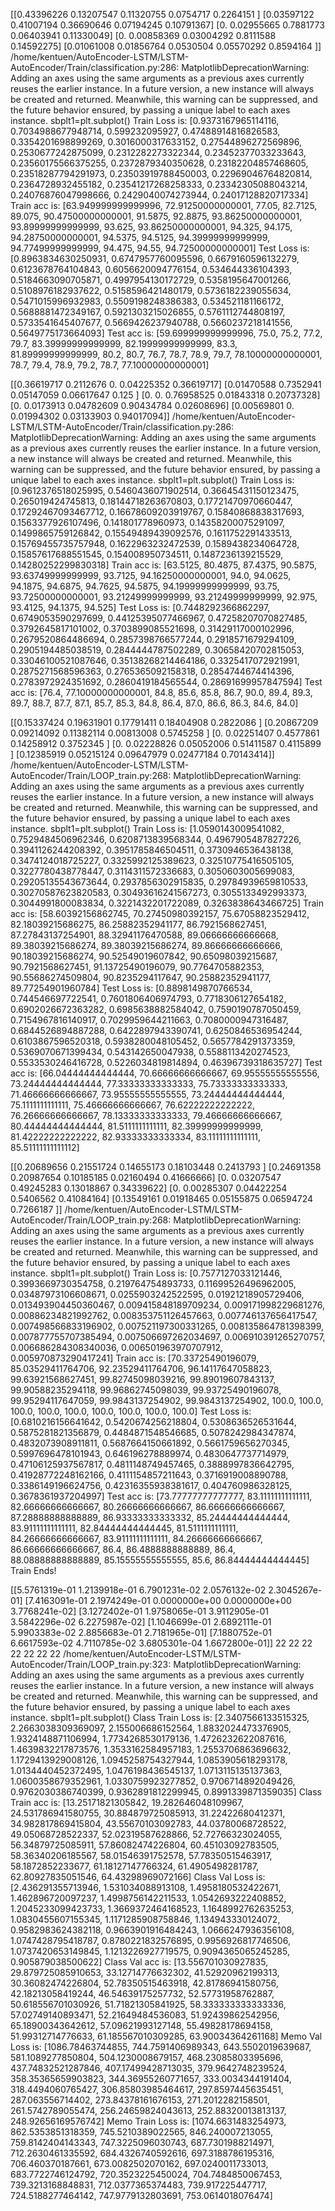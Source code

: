 [[0.43396226 0.13207547 0.11320755 0.0754717  0.2264151 ]
 [0.03597122 0.41007194 0.36690646 0.07194245 0.10791367]
 [0.         0.02955665 0.7881773  0.06403941 0.11330049]
 [0.         0.00858369 0.03004292 0.8111588  0.14592275]
 [0.01061008 0.01856764 0.0530504  0.05570292 0.8594164 ]]
/home/kentuen/AutoEncoder-LSTM/LSTM-AutoEncoder/Train/classification.py:286: MatplotlibDeprecationWarning: Adding an axes using the same arguments as a previous axes currently reuses the earlier instance.  In a future version, a new instance will always be created and returned.  Meanwhile, this warning can be suppressed, and the future behavior ensured, by passing a unique label to each axes instance.
  sbplt1=plt.subplot()
Train Loss is: [0.9373167965114116, 0.7034988677948714, 0.599232095927, 0.47488914816826583, 0.3354201698899269, 0.3016000317633152, 0.27544896272569896, 0.2530677242875099, 0.2312282273322344, 0.23452377033233643, 0.23560175566375255, 0.2372879340350628, 0.23182204857468605, 0.23518287794291973, 0.23503919788450003, 0.22969046764820814, 0.2364728932455182, 0.23541217268258333, 0.23342305088043214, 0.24076876047998666, 0.2429040074273944, 0.24017128820717334]
Train acc is: [63.949999999999996, 72.91250000000001, 77.05, 82.7125, 89.075, 90.47500000000001, 91.5875, 92.8875, 93.86250000000001, 93.89999999999999, 93.625, 93.86250000000001, 94.325, 94.175, 94.28750000000001, 94.5375, 94.5125, 94.39999999999999, 94.77499999999999, 94.475, 94.55, 94.72500000000001]
Test Loss is: [0.8963834630250931, 0.6747957760095596, 0.6679160596132279, 0.6123678764104843, 0.6056620094776154, 0.534644336104393, 0.5184663090705871, 0.4997954130172729, 0.5358195647001266, 0.5108976182937622, 0.5158596421480179, 0.5736182239055634, 0.5471015996932983, 0.5509198248386383, 0.534521181166172, 0.5688881472349167, 0.5921303215026855, 0.5761112744808197, 0.5733541645407677, 0.5669426237940788, 0.5660237218141556, 0.5649775173664093]
Test acc is: [59.699999999999996, 75.0, 75.2, 77.2, 79.7, 83.39999999999999, 82.19999999999999, 83.3, 81.89999999999999, 80.2, 80.7, 76.7, 78.7, 78.9, 79.7, 78.10000000000001, 78.7, 79.4, 78.9, 79.2, 78.7, 77.10000000000001]

[[0.36619717 0.2112676  0.         0.04225352 0.36619717]
 [0.01470588 0.7352941  0.05147059 0.06617647 0.125     ]
 [0.         0.         0.76958525 0.01843318 0.20737328]
 [0.         0.0173913  0.04782609 0.90434784 0.02608696]
 [0.00569801 0.         0.01994302 0.03133903 0.94017094]]
/home/kentuen/AutoEncoder-LSTM/LSTM-AutoEncoder/Train/classification.py:286: MatplotlibDeprecationWarning: Adding an axes using the same arguments as a previous axes currently reuses the earlier instance.  In a future version, a new instance will always be created and returned.  Meanwhile, this warning can be suppressed, and the future behavior ensured, by passing a unique label to each axes instance.
  sbplt1=plt.subplot()
Train Loss is: [0.9612376518025995, 0.5460436071902514, 0.36645431150123475, 0.265019424745813, 0.18144718263670803, 0.17721470970660447, 0.17292467093467712, 0.16678609203919767, 0.15840868838317693, 0.1563377926107496, 0.141801778960973, 0.14358200075291097, 0.1499865759126842, 0.15549489439092576, 0.1611752291433513, 0.15769455735757948, 0.1622963232472539, 0.1589438234064728, 0.15857617688551545, 0.154008950734511, 0.1487236139215529, 0.14280252299830318]
Train acc is: [63.5125, 80.4875, 87.4375, 90.5875, 93.63749999999999, 93.7125, 94.16250000000001, 94.0, 94.0625, 94.1875, 94.6875, 94.7625, 94.5875, 94.19999999999999, 93.75, 93.72500000000001, 93.21249999999999, 93.21249999999999, 92.975, 93.4125, 94.1375, 94.525]
Test Loss is: [0.7448292366862297, 0.6749053590297699, 0.44125395077466967, 0.47258207070827485, 0.3792645817101002, 0.3703899085521698, 0.31429117000102996, 0.2679520864486694, 0.2857398766577244, 0.2918571679294109, 0.2905194485038519, 0.2844444787502289, 0.30658420702815053, 0.33046100521087646, 0.35138268214464186, 0.3325417072921991, 0.2875271568596363, 0.2765365092158318, 0.2854744674414396, 0.2783972924351692, 0.2860419184565544, 0.28691699957847594]
Test acc is: [76.4, 77.10000000000001, 84.8, 85.6, 85.8, 86.7, 90.0, 89.4, 89.3, 89.7, 88.7, 87.7, 87.1, 85.7, 85.3, 84.8, 86.4, 87.0, 86.6, 86.3, 84.6, 84.0]

[[0.15337424 0.19631901 0.17791411 0.18404908 0.2822086 ]
 [0.20867209 0.09214092 0.11382114 0.00813008 0.5745258 ]
 [0.         0.02251407 0.4577861  0.14258912 0.3752345 ]
 [0.         0.02228826 0.05052006 0.51411587 0.4115899 ]
 [0.12385919 0.05215124 0.09647979 0.02477184 0.70143414]]
/home/kentuen/AutoEncoder-LSTM/LSTM-AutoEncoder/Train/LOOP_train.py:268: MatplotlibDeprecationWarning: Adding an axes using the same arguments as a previous axes currently reuses the earlier instance.  In a future version, a new instance will always be created and returned.  Meanwhile, this warning can be suppressed, and the future behavior ensured, by passing a unique label to each axes instance.
  sbplt1=plt.subplot()
Train Loss is: [1.0590143009541082, 0.7529484506962346, 0.6208713839568344, 0.4967905487827226, 0.3941126244208392, 0.3951785846504511, 0.3730946536438138, 0.3474124018725227, 0.3325992125389623, 0.32510775416505105, 0.3227780438778447, 0.3114311572336683, 0.3050603005699083, 0.29205135543673644, 0.2937856302915835, 0.29784939659810533, 0.30270587623820583, 0.30493616241567273, 0.3055133492993373, 0.3044991800083834, 0.3221432201722089, 0.3263838643466725]
Train acc is: [58.60392156862745, 70.27450980392157, 75.67058823529412, 82.18039215686275, 86.25882352941177, 86.7921568627451, 87.27843137254901, 88.32941176470588, 89.06666666666668, 89.38039215686274, 89.38039215686274, 89.86666666666666, 90.18039215686274, 90.52549019607842, 90.65098039215687, 90.7921568627451, 91.13725490196079, 90.7764705882353, 90.55686274509804, 90.8235294117647, 90.25882352941177, 89.77254901960784]
Test Loss is: [0.8898149870766534, 0.744546697722541, 0.7601806406974793, 0.7718306127654182, 0.6902026672363282, 0.6985638882584042, 0.7590190787050459, 0.7154967816140917, 0.7029959644211663, 0.7080000947316487, 0.6844526894887288, 0.6422897943390741, 0.6250846536954244, 0.6103867596520318, 0.5938280048105452, 0.5657784291373359, 0.5369070671399434, 0.543142650047938, 0.5588113420274523, 0.5533530246416728, 0.5226034819814894, 0.46396739318635727]
Test acc is: [66.04444444444444, 70.66666666666667, 69.95555555555556, 73.24444444444444, 77.33333333333333, 75.73333333333333, 71.46666666666667, 73.95555555555555, 73.24444444444444, 75.1111111111111, 75.46666666666667, 76.62222222222222, 76.26666666666667, 78.13333333333333, 79.46666666666667, 80.44444444444444, 81.5111111111111, 82.39999999999999, 81.42222222222222, 82.93333333333334, 83.11111111111111, 85.51111111111112]

[[0.20689656 0.21551724 0.14655173 0.18103448 0.2413793 ]
 [0.24691358 0.20987654 0.10185185 0.02160494 0.41666666]
 [0.         0.03207547 0.49245283 0.13018867 0.34339622]
 [0.         0.00285307 0.04422254 0.5406562  0.41084164]
 [0.13549161 0.01918465 0.05155875 0.06594724 0.7266187 ]]
/home/kentuen/AutoEncoder-LSTM/LSTM-AutoEncoder/Train/LOOP_train.py:268: MatplotlibDeprecationWarning: Adding an axes using the same arguments as a previous axes currently reuses the earlier instance.  In a future version, a new instance will always be created and returned.  Meanwhile, this warning can be suppressed, and the future behavior ensured, by passing a unique label to each axes instance.
  sbplt1=plt.subplot()
Train Loss is: [0.7577127033121446, 0.3993669730354758, 0.219764754893733, 0.11699526496962005, 0.03487973106608671, 0.0255903242522595, 0.01921218905729406, 0.013493904450360467, 0.009415848189709234, 0.009171998229681276, 0.00886234821992762, 0.008353751126457663, 0.007746137656417547, 0.007498566833196902, 0.007521197300331265, 0.008135864781398399, 0.007877755707385494, 0.007506697262034697, 0.006910391265270757, 0.006686284308340036, 0.006501963970707912, 0.005970873290417241]
Train acc is: [70.33725490196079, 85.03529411764706, 92.23529411764706, 96.14117647058823, 99.63921568627451, 99.82745098039216, 99.89019607843137, 99.90588235294118, 99.96862745098039, 99.93725490196078, 99.95294117647059, 99.9843137254902, 99.9843137254902, 100.0, 100.0, 100.0, 100.0, 100.0, 100.0, 100.0, 100.0, 100.0]
Test Loss is: [0.6810216156641642, 0.5420674256218804, 0.5308636526531644, 0.5875281821356879, 0.4484871548546685, 0.5078242984347874, 0.4832073908911811, 0.5687664150661892, 0.5661759656270345, 0.5997696478101943, 0.646196278889974, 0.4830647737714979, 0.47106125937567817, 0.4811148749457465, 0.3888997836642795, 0.41928772248162166, 0.4111154857211643, 0.3716919008890788, 0.3386149196624756, 0.42316355938381617, 0.404760986328125, 0.3678361937204997]
Test acc is: [73.77777777777777, 83.11111111111111, 82.66666666666667, 80.26666666666667, 86.66666666666667, 87.28888888888889, 86.93333333333332, 85.24444444444444, 83.91111111111111, 82.84444444444445, 81.5111111111111, 84.26666666666667, 83.91111111111111, 84.26666666666667, 86.66666666666667, 86.4, 86.4888888888889, 86.4, 88.08888888888889, 85.15555555555555, 85.6, 86.84444444444445]
Train Ends!

[[5.5761319e-01 1.2139918e-01 6.7901231e-02 2.0576132e-02 2.3045267e-01]
 [7.4163091e-01 2.1974249e-01 0.0000000e+00 0.0000000e+00 3.7768241e-02]
 [3.1272402e-01 1.9758065e-01 3.9112905e-01 3.5842296e-02 6.2275987e-02]
 [1.1046699e-01 2.6892111e-01 5.9903383e-02 2.8856683e-01 2.7181965e-01]
 [7.1880752e-01 6.6617593e-02 4.7110785e-02 3.6805301e-04 1.6672800e-01]]
22
22
22
22
22
22
22
/home/kentuen/AutoEncoder-LSTM/LSTM-AutoEncoder/Train/LOOP_train.py:323: MatplotlibDeprecationWarning: Adding an axes using the same arguments as a previous axes currently reuses the earlier instance.  In a future version, a new instance will always be created and returned.  Meanwhile, this warning can be suppressed, and the future behavior ensured, by passing a unique label to each axes instance.
  sbplt1=plt.subplot()
Class Train Loss is: [2.3407566133515325, 2.2663038309369097, 2.155006686152564, 1.8832024473376905, 1.9324148871106994, 1.7734268530179136, 1.4726232622087616, 1.4639832217873576, 1.3533162584957183, 1.2553706863696632, 1.1729413929008126, 1.0945258754327944, 1.0853905618293178, 1.0134440452372495, 1.0476198436545137, 1.0713115135137363, 1.0600358679352961, 1.0330759923277852, 0.9706714892049426, 0.9762030386740399, 0.9362891812299945, 0.8991339871359035]
Class Train acc is: [13.25171821305842, 19.282646048109967, 24.531786941580755, 30.884879725085913, 31.22422680412371, 34.982817869415804, 43.55670103092783, 44.03780068728522, 49.05068728522337, 52.02319587628866, 52.72766323024055, 56.34879725085911, 57.86082474226804, 60.45103092783505, 58.36340206185567, 58.01546391752578, 57.78350515463917, 58.1872852233677, 61.18127147766324, 61.4905498281787, 62.80927835051546, 64.43298969072166]
Class Val Loss is: [2.436291355713946, 1.531034088913108, 1.4958180532422671, 1.462896720097237, 1.4998756142211533, 1.0542693222408852, 1.2045233099423733, 1.3669372464168523, 1.1648992762635253, 1.0830455607155345, 1.1171285908758846, 1.134943330124072, 0.9582983624382118, 0.9663901916484243, 1.0666247936356108, 1.0747428795418787, 0.8780221832576895, 0.9956926817746506, 1.0737420653149845, 1.1213226927719575, 0.9094365065245285, 0.905879038500622]
Class Val acc is: [13.556701030927835, 29.879725085910653, 33.12714776632302, 41.52920962199313, 30.36082474226804, 52.78350515463918, 42.81786941580756, 42.18213058419244, 46.54639175257732, 52.57731958762887, 50.618556701030926, 51.71821305841925, 58.333333333333336, 57.02749140893471, 52.21649484536083, 51.92439862542956, 65.18900343642612, 57.09621993127148, 55.49828178694158, 51.99312714776633, 61.185567010309285, 63.90034364261168]
Memo Val Loss is: [1086.78463744855, 744.7591406989343, 643.5502019639687, 581.1089277850804, 504.1230008679157, 468.23085803395696, 437.74832521287846, 407.17499428713035, 379.9642748239524, 358.35365659903823, 344.36955260771657, 333.0034344191404, 318.4494060765427, 306.85803985464617, 297.8597445635451, 287.063556714402, 273.84378161676153, 271.2012282158501, 261.5742789055474, 256.24659824043613, 252.88320013813137, 248.92656169576742]
Memo Train Loss is: [1074.6631483254973, 862.5353851318359, 745.5210389022565, 846.240007213055, 759.8142404143343, 747.3225096030743, 687.7301988214971, 712.2630461335592, 684.4326740592616, 697.3188786195316, 706.460370187661, 673.0082502070162, 697.0240011733013, 683.7722746124792, 720.3523225450024, 704.7484850067453, 739.3213168848831, 712.0377365374483, 739.917225447717, 724.5188277464142, 747.9779132803691, 753.0614018076474]
